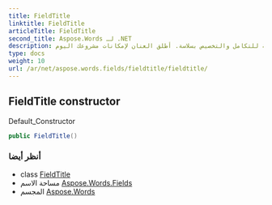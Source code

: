 ```yaml
---
title: FieldTitle
linktitle: FieldTitle
articleTitle: FieldTitle
second_title: Aspose.Words لـ .NET
description: اكتشف مُنشئ عنوان الحقل، الأداة الأساسية للتكامل والتخصيص بسلاسة. أطلق العنان لإمكانات مشروعك اليوم!
type: docs
weight: 10
url: /ar/net/aspose.words.fields/fieldtitle/fieldtitle/
---
```

## FieldTitle constructor

Default_Constructor

```csharp
public FieldTitle()
```

### أنظر أيضا

* class [FieldTitle](../)
* مساحة الاسم [Aspose.Words.Fields](../../../aspose.words.fields/)
* المجسم [Aspose.Words](../../../)
